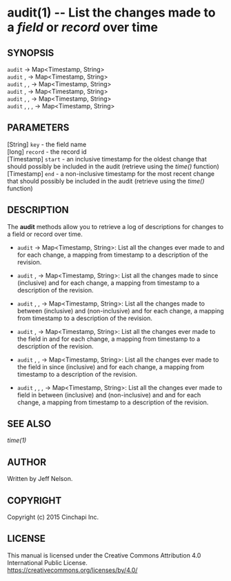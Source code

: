 audit(1) -- List the changes made to a *field* or *record* over time
====================================================================

## SYNOPSIS

`audit` <record> -> Map&lt;Timestamp, String&gt;<br />
`audit` <record>, <start> -> Map&lt;Timestamp, String&gt;<br />
`audit` <record>, <start>, <end> -> Map&lt;Timestamp, String&gt;<br />
`audit` <key>, <record> -> Map&lt;Timestamp, String&gt;<br />
`audit` <key>, <record>, <start> -> Map&lt;Timestamp, String&gt;<br />
`audit` <key>, <record>, <start>, <end> -> Map&lt;Timestamp, String&gt;<br />

## PARAMETERS
[String] `key` - the field name<br />
[long] `record` - the record id<br />
[Timestamp] `start` - an inclusive timestamp for the oldest change that should possibly be included in the audit (retrieve using the *time()* function)<br />
[Timestamp] `end` - a non-inclusive timestamp for the most recent change that should possibly be included in the audit (retrieve using the *time()* function)<br />

## DESCRIPTION
The **audit** methods allow you to retrieve a log of descriptions for changes to a field or record over time.

  * `audit` <record> -> Map&lt;Timestamp, String&gt;:
    List all the changes ever made to <record> and for each change, a mapping from timestamp to a description of the revision.

  * `audit` <record>, <start> -> Map&lt;Timestamp, String&gt;:
    List all the changes made to <record> since <start> (inclusive) and for each change, a mapping from timestamp to a description of the revision.

  * `audit` <record>, <start>, <end> -> Map&lt;Timestamp, String&gt;:
    List all the changes made to <record> between <start> (inclusive) and <end> (non-inclusive) and for each change, a mapping from timestamp to a description of the revision.

  * `audit` <key>, <record> -> Map&lt;Timestamp, String&gt;:
    List all the changes ever made to the <key> field in <record> and for each change, a mapping from timestamp to a description of the revision.

  * `audit` <key>, <record>, <start> -> Map&lt;Timestamp, String&gt;:
    List all the changes ever made to the <key> field in <record> since <start> (inclusive) and for each change, a mapping from timestamp to a description of the revision.

  * `audit` <key>, <record>, <start>, <end> -> Map&lt;Timestamp, String&gt;:
    List all the changes ever made to <key> field in <record> between <start> (inclusive) and <end> (non-inclusive) and and for each change, a mapping from timestamp to a description of the revision.

## SEE ALSO
*time(1)*

## AUTHOR
Written by Jeff Nelson.

## COPYRIGHT
Copyright (c) 2015 Cinchapi Inc.

## LICENSE
This manual is licensed under the Creative Commons Attribution 4.0 International Public License. <br />
https://creativecommons.org/licenses/by/4.0/
